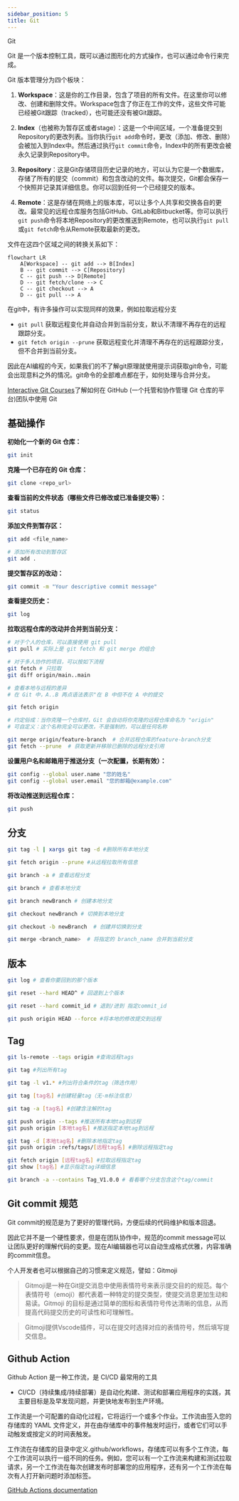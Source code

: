 ```yaml
---
sidebar_position: 5
title: Git
---
```


Git

Git 是一个版本控制工具，既可以通过图形化的方式操作，也可以通过命令行来完成。

Git 版本管理分为四个板块：

1. **Workspace**：这是你的工作目录，包含了项目的所有文件。在这里你可以修改、创建和删除文件。Workspace包含了你正在工作的文件，这些文件可能已经被Git跟踪（tracked），也可能还没有被Git跟踪。

2. **Index**（也被称为暂存区或者stage）：这是一个中间区域，一个准备提交到Repository的更改列表。当你执行`git add`命令时，更改（添加、修改、删除）会被加入到Index中。然后通过执行`git commit`命令，Index中的所有更改会被永久记录到Repository中。

3. **Repository**：这是Git存储项目历史记录的地方，可以认为它是一个数据库，存储了所有的提交（commit）和包含改动的文件。每次提交，Git都会保存一个快照并记录其详细信息。你可以回到任何一个已经提交的版本。

4. **Remote**：这是存储在网络上的版本库，可以让多个人共享和交换各自的更改。最常见的远程仓库服务包括GitHub、GitLab和Bitbucket等。你可以执行`git push`命令将本地Repository的更改推送到Remote，也可以执行`git pull`或`git fetch`命令从Remote获取最新的更改。

文件在这四个区域之间的转换关系如下：

```mermaid
flowchart LR
    A[Workspace] -- git add --> B[Index]
    B -- git commit --> C[Repository]
    C -- git push --> D[Remote]
    D -- git fetch/clone --> C
    C -- git checkout --> A
    D -- git pull --> A
```

在git中，有许多操作可以实现同样的效果，例如拉取远程分支

- `git pull` 获取远程变化并自动合并到当前分支，默认不清理不再存在的远程跟踪分支。
- `git fetch origin --prune` 获取远程变化并清理不再存在的远程跟踪分支，但不合并到当前分支。

因此在AI编程的今天，如果我们的不了解git原理就使用提示词获取git命令，可能会出现意料之外的情况。git命令的全部难点都在于，如何处理与合并分支。

[Interactive Git Courses](https://ooloo.io/project/github-flow/mindset)了解如何在 GitHub (一个托管和协作管理 Git 仓库的平台)团队中使用 Git

## 基础操作

**初始化一个新的 Git 仓库：**

```bash showLineNumbers
git init
```

**克隆一个已存在的 Git 仓库：**

```bash showLineNumbers
git clone <repo_url>
```

**查看当前的文件状态（哪些文件已修改或已准备提交等）：**

```bash showLineNumbers
git status
```

**添加文件到暂存区：**

```bash showLineNumbers
git add <file_name>

# 添加所有改动到暂存区
git add .
```

**提交暂存区的改动：**

```bash showLineNumbers
git commit -m "Your descriptive commit message"
```

**查看提交历史：**

```bash showLineNumbers
git log
```

**拉取远程仓库的改动并合并到当前分支：**

```bash showLineNumbers
# 对于个人的仓库，可以直接使用 git pull
git pull # 实际上是 git fetch 和 git merge 的组合

# 对于多人协作的项目，可以按如下流程
git fetch # 只拉取
git diff origin/main..main 

# 查看本地与远程的差异
# 在 Git 中，A..B 两点语法表示"在 B 中但不在 A 中的提交

git fetch origin            

# 约定俗成：当你克隆一个仓库时，Git 会自动将你克隆的远程仓库命名为 "origin"
# 可自定义：这个名称完全可以更改，不是强制的，可以是任何名称

git merge origin/feature-branch  # 合并远程仓库的feature-branch分支
git fetch --prune  # 获取更新并移除已删除的远程分支引用
```

**设置用户名和邮箱用于推送分支（一次配置，长期有效）：**

```bash showLineNumbers
git config --global user.name "您的姓名"
git config --global user.email "您的邮箱@example.com"
```

**将改动推送到远程仓库：**

```bash showLineNumbers
git push
```

## 分支

```bash showLineNumbers
git tag -l | xargs git tag -d #删除所有本地分支

git fetch origin --prune #从远程拉取所有信息

git branch -a # 查看远程分支

git branch # 查看本地分支

git branch newBranch # 创建本地分支

git checkout newBranch # 切换到本地分支

git checkout -b newBranch  # 创建并切换到分支

git merge <branch_name>  # 将指定的 branch_name 合并到当前分支
```

## 版本

```bash showLineNumbers
git log # 查看你要回到的那个版本

git reset --hard HEAD^ # 回退到上个版本

git reset --hard commit_id # 退到/进到 指定commit_id

git push origin HEAD --force #将本地的修改提交到远程
```

## Tag

```bash showLineNumbers
git ls-remote --tags origin #查询远程tags

git tag #列出所有tag

git tag -l v1.* #列出符合条件的tag（筛选作用）

git tag [tag名] #创建轻量tag（无-m标注信息）

git tag -a [tag名] #创建含注解的tag

git push origin --tags #推送所有本地tag到远程
git push origin [本地tag名] #推送指定本地tag到远程

git tag -d [本地tag名] #删除本地指定tag
git push origin :refs/tags/[远程tag名] #删除远程指定tag

git fetch origin [远程tag名] #拉取远程指定tag
git show [tag名] #显示指定tag详细信息

git branch -a --contains Tag_V1.0.0 # 看看哪个分支包含这个tag/commit
```

## Git commit 规范

Git commit的规范是为了更好的管理代码，方便后续的代码维护和版本回退。

因此它并不是一个硬性要求，但是在团队协作中，规范的commit message可以让团队更好的理解代码的变更。现在AI编辑器也可以自动生成格式优雅，内容准确的commit信息。

个人开发者也可以根据自己的习惯来定义规范，譬如：Gitmoji

> Gitmoji是一种在Git提交消息中使用表情符号来表示提交目的的规范。每个表情符号（emoji）都代表着一种特定的提交类型，使提交消息更加生动和易读。Gitmoji 的目标是通过简单的图标和表情符号传达清晰的信息，从而提高代码提交历史的可读性和可理解性。

> Gitmoji提供Vscode插件，可以在提交时选择对应的表情符号，然后填写提交信息。

## Github Action

Github Action 是一种工作流，是 CI/CD 最常用的工具

- CI/CD（持续集成/持续部署）是自动化构建、测试和部署应用程序的实践，其主要目标是及早发现问题，并更快地发布到生产环境。

工作流是一个可配置的自动化过程，它将运行一个或多个作业。工作流由签入您的存储库的 YAML 文件定义，并在由存储库中的事件触发时运行，或者它们可以手动触发或按定义的时间表触发。

工作流在存储库的目录中定义.github/workflows，存储库可以有多个工作流，每个工作流可以执行一组不同的任务。例如，您可以有一个工作流来构建和测试拉取请求，另一个工作流在每次创建发布时部署您的应用程序，还有另一个工作流在每次有人打开新问题时添加标签。

[GitHub Actions documentation](https://docs.github.com/en/actions)

